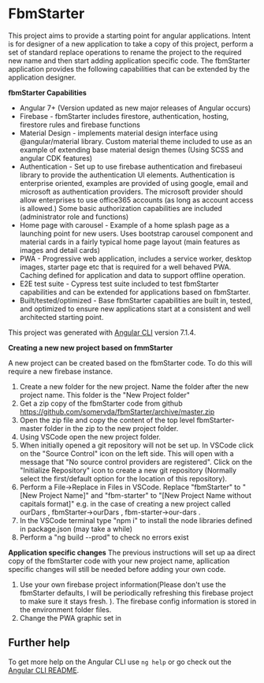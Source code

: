 # FbmStarter

This project aims to provide a starting point for angular applications. Intent is for designer of a new application to take a copy of this project, perform a set of standard replace operations to rename the project to the required new name and then start adding application specific code. The fbmStarter application provides the following capabilities that can be extended by the application designer.

**fbmStarter Capabilities**
* Angular 7+ (Version updated as new major releases of Angular occurs)
* Firebase - fbmStarter includes firestore, authentication,  hosting, firestore rules and firebase functions
* Material Design - implements material design interface using @angular/material library. Custom material theme included to use as an example of extending base material design themes (Using SCSS and angular CDK features) 
* Authentication - Set up to use firebase authentication and firebaseui library to provide the authentication UI elements. Authentication is enterprise oriented, examples are provided of using google, email and microsoft as authentication providers. The microsoft provider should allow enterprises to use office365 accounts (as long as account access is allowed.) Some basic authorization capabilities are included (administrator role and functions)
* Home page with carousel - Example of a home splash page as a launching point for new users. Uses bootstrap carousel component and material cards in a fairly typical home page layout (main features as images and detail cards)
* PWA - Progressive web application, includes a service worker, desktop images, starter page etc that is required for a well behaved PWA. Caching defined for application and data to support offline operation.
* E2E test suite - Cypress test suite included to test fbmStarter capabilities and can be extended for applications based on fbmStarter.
* Built/tested/optimized - Base fbmStarter capabilities are built in, tested, and optimized to ensure new applications start at a consistent and well architected starting point.

This project was generated with [Angular CLI](https://github.com/angular/angular-cli) version 7.1.4.

**Creating a new new project based on fmmStarter**

A new project can be created based on the fbmStarter code. To do this will require a new firebase instance.
1. Create a new folder for the new project. Name the folder after the new project name. This folder is the "New Project folder"
2. Get a zip copy of the fbmStarter code from github https://github.com/somervda/fbmStarter/archive/master.zip
3. Open the zip file and copy the content of the top level fbmStarter-master folder in the zip to the new project folder.
4. Using VSCode open the new project folder.
5. When initially opened a git repository will not be set up. In VSCode click on the "Source Control" icon on the left side. This will open with a message that "No source control providers are registered". Click on the "Initialize Repository" icon to create a new git repository (Normally select the first/default option for the location of this repository). 
6. Perform a File->Replace in Files in VSCode. Replace "fbmStarter" to "[New Project Name]" and "fbm-starter" to "[New Project Name without capitals format]" e.g. in the case of creating a new project called ourDars , fbmStarter->ourDars , fbm-starter->our-dars .
7. In the VSCode terminal type "npm i" to install the node libraries defined in package.json (may take a while)
8. Perform a "ng build --prod" to check no errors exist

**Application specific changes**
The previous instructions will set up aa direct copy of the fbmStarter code with your new project name, apllication specific changes will still be needed before adding your own code.
1. Use your own firebase project information(Please don't use the fbmStarter defaults, I will be periodically refreshing this firebase project to make sure it stays fresh. ). The firebase config information is stored in the environment folder files.
2. Change the PWA graphic set in 




## Further help

To get more help on the Angular CLI use `ng help` or go check out the [Angular CLI README](https://github.com/angular/angular-cli/blob/master/README.md).
